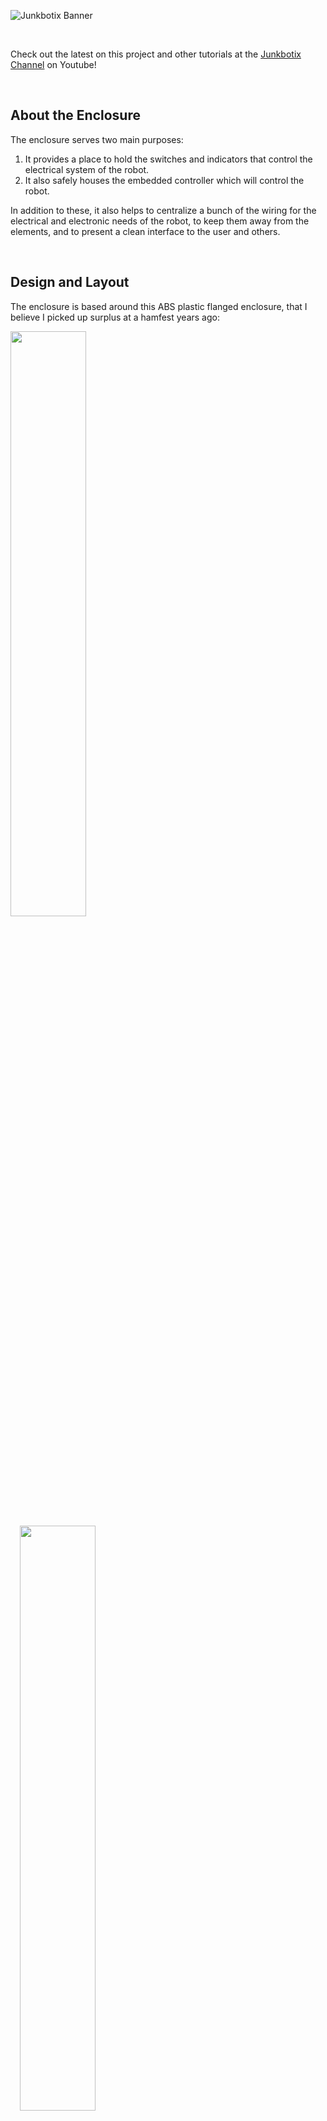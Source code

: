 ![Junkbotix Banner](./images/banner-1024px.jpg)

<br>

Check out the latest on this project and other tutorials at the [Junkbotix Channel](https://www.youtube.com/channel/UCNxQ47xBEYjD-mey_lxj9Aw) on Youtube!

<br>

## About the Enclosure

The enclosure serves two main purposes:

1. It provides a place to hold the switches and indicators that control the electrical system of the robot.
2. It also safely houses the embedded controller which will control the robot.

In addition to these, it also helps to centralize a bunch of the wiring for the electrical and electronic needs of the robot, to keep them away from the elements, and to present a clean interface to the user and others.

<br>

## Design and Layout

The enclosure is based around this ABS plastic flanged enclosure, that I believe I picked up surplus at a hamfest years ago:

<img src="./images/enclosure-side-720px.jpg" width="49%" /><span style="margin-left: 15px;" /><img src="./images/enclosure-top-720px.jpg" width="49%" />

<br>

It measures approximately 6 x 3.5 x 2 inches (not counting the flange).

With this enclosure in mind, I came up with the following rough drawing of how the controls (switches and indicators) should be layed out:

![Rough Drawing](./images/drawing-720px.jpg)

<br>

From this, I created a set of 1:1 drilling templates using 4-squares-per-inch (1/4") graph paper for the control layout:

<img src="./images/enclosure-layouts-720px.jpg" width="49%" /><span style="margin-left: 15px;" /><img src="./images/layout-gp-720px.jpg" width="49%" />

<br>

...and for the cable holes on the sides:

![Side Template](./images/side-center-template-720px.jpg)

<br>

## Mounting the Templates to the Enclosure

Since these were 1:1 drilling templates, they needed to be cut out and mounted to the enclosure. I did this using some Elmers spray glue:

![Templates on Enclosure](./images/templates-enclosure-720px.jpg)

<br>

## Drilling and Reaming the Holes

All that was left to do was to drill and ream the holes. I first started with the side holes, since if something went wrong, it would have been with one of the basic areas, and not the more complex controls layout. Not ideal for practicing, but I was fairly confident it would all work out.

I used my hand-cranked drill, my small cordless power drill, a step bit and a set of regular bits:

![Drill Bits](./images/drill-bits-720px.jpg)

<br>

...plus this reamer tool:

![Reamer](./images/reamer-720px.jpg)

<br>

...and gradually drilled and enlarged the hole:

![Side Hole](./images/side-hole-720px.jpg)

<br>

...so it could fit one of these cable glands:

![Cable Glands](./images/cable-glands-720px.jpg)

<br>

Then I repeated the process for the other side. Ultimately, I found I couldn't use the cable glands, because they didn't leave enough room for the wires to exit properly to route them to the fusebox and other places. I ended up installing large rubber grommets instead.

I then worked on the control panel area, using the switches:

<img src="./images/large-switch-720px.jpg" width="49%" /><span style="margin-left: 15px;" /><img src="./images/small-switch-720px.jpg" width="49%" />

<br>

...and LEDs for reference fit-up as I carefully drilled the holes:

<img src="./images/in-shop-drilling-720px.jpg" width="32%" /><span style="margin-left: 15px;" /><img src="./images/drilled-templates-720px.jpg" width="32%" /><span style="margin-left: 15px;" /><img src="./images/drilled-panel-720px.jpg" width="32%" />

<br>

## Removing the Templates

I wasn't exactly sure how I was going to remove the templates after drilling, but I knew I had to do it from a "least-harsh" to "most-harsh" manner. What that means is that I wanted to use techniques that would cause the least harm to the enclosure as possible, in order to remove the template. So I gathered my supplies:

* Paper Towel
* Q-tips
* 91% Rubbing Alcohol
* Goo Gone

![Supplies](./images/removing-template-720px.jpg)

<br>

The least harsh thing to do first, then, was attempt to peel it off by hand. The instructions on the can said this should be possible, but I think I may have applied to thick of a layer of glue:

![Peeling](./images/peeled-off-720px.jpg)

<br>

I then tried using the rubbing alcohol to remove the excess bit of stuck-on paper and glue, but it didn't touch it. The glue remained on the surface of the enclosure, and still tacky.

So I tried the Goo Gone fluid (I mention in the video that I thought it was petroleum-based, but it's actually orange oil - still pretty harsh stuff, though) - and it cleaned it up beautifully!

Inspired, I decided to try the other side by wiping it down with the Goo Gone and letting it penetrate. 30 seconds later, and I could just peel the paper off!

![Cleanly Removed](./images/clean-result-720px.jpg)

<br>

I repeated the process with the front template, and removed it, then cleaned up the oily residue of the Goo Gone using the rubbing alcohol...a total success!

<br>

## Completing the Enclosure

After that, it was just a matter of installing the switches and indicator LEDs:

<img src="./images/inside-enclosure-720px.jpg" width="49%" /><span style="margin-left: 15px;" /><img src="./images/int-ext-view-720px.jpg" width="49%" />

<br>

...and the enclosure was ready to be mounted:

![Completed Enclosure](./images/completed-enclosure-720px.jpg)

<br>

## Postmortem

What would I do differently next time?

1. Use a larger enclosure.
2. Use an enclosure where the "top" was a panel, instead of being the body.
3. Use some other kind of glue? Less sticky?
4. Drill more side hole (two per side would have been better).
5. Flipped the layout of the indicators and switches, to move the switches closer to the edge for easier access.

Even so, I consider this to be a successful enclosure fabrication. Maybe not as accurate as I would have liked, but really not too bad for all the "free-form" of the design and such...